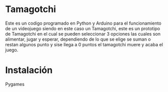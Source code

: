# Tamagotchi
Este es un codigo programado en Python y Arduino para el funcionamiento de un videojuego siendo en este caso un Tamagotchi, este es un prototipo de Tamagotchi en el cual se pueden seleccionar 3 opciones las cuales son alimentar, jugar y esperar, dependiendo de lo que se elige se suman o restan algunos punto y sise llega a 0 puntos el tamagotchi muere y acaba el juego.

# Instalación
Pygames
